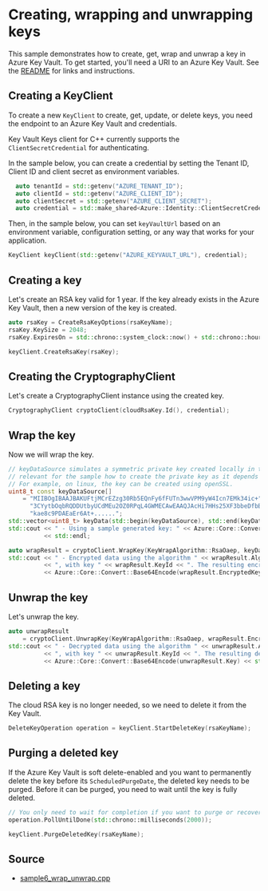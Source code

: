 # Creating, wrapping and unwrapping keys

This sample demonstrates how to create, get, wrap and unwrap a key in Azure Key Vault.
To get started, you'll need a URI to an Azure Key Vault. See the [README](https://github.com/Azure/azure-sdk-for-cpp/blob/main/sdk/keyvault/azure-security-keyvault-keys/README.md) for links and instructions.

## Creating a KeyClient

To create a new `KeyClient` to create, get, update, or delete keys, you need the endpoint to an Azure Key Vault and credentials.

Key Vault Keys client for C++ currently supports the `ClientSecretCredential` for authenticating.

In the sample below, you can create a credential by setting the Tenant ID, Client ID and client secret as environment variables.

```cpp Snippet:KeysSample6CreateCredential
  auto tenantId = std::getenv("AZURE_TENANT_ID");
  auto clientId = std::getenv("AZURE_CLIENT_ID");
  auto clientSecret = std::getenv("AZURE_CLIENT_SECRET");
  auto credential = std::make_shared<Azure::Identity::ClientSecretCredential>(tenantId, clientId, clientSecret);
```

Then, in the sample below, you can set `keyVaultUrl` based on an environment variable, configuration setting, or any way that works for your application.

```cpp Snippet:KeysSample6KeyClient
KeyClient keyClient(std::getenv("AZURE_KEYVAULT_URL"), credential);
```

## Creating a key

Let's create an RSA key valid for 1 year.
If the key already exists in the Azure Key Vault, then a new version of the key is created.

```cpp Snippet:KeysSample6CreateKey
auto rsaKey = CreateRsaKeyOptions(rsaKeyName);
rsaKey.KeySize = 2048;
rsaKey.ExpiresOn = std::chrono::system_clock::now() + std::chrono::hours(24 * 365);

keyClient.CreateRsaKey(rsaKey);
```

## Creating the CryptographyClient

Let's create a CryptographyClient instance using the created key.

```cpp Snippet:KeysSample6CryptoClient
CryptographyClient cryptoClient(cloudRsaKey.Id(), credential);

```

## Wrap the key

Now we will wrap the key.
```cpp Snippet:KeysSample6WrapKey
// keyDataSource simulates a symmetric private key created locally in the system. It is not
// relevant for the sample how to create the private key as it depends on the OS.
// For example, on linux, the key can be created using openSSL.
uint8_t const keyDataSource[]
    = "MIIBOgIBAAJBAKUFtjMCrEZzg30Rb5EQnFy6fFUTn3wwVPM9yW4Icn7EMk34ic+"
      "3CYytbOqbRQDDUtbyUCdMEu2OZ0RPqL4GWMECAwEAAQJAcHi7HHs25XF3bbeDfbB/"
      "kae8c9PDAEaEr6At+......";
std::vector<uint8_t> keyData(std::begin(keyDataSource), std::end(keyDataSource));
std::cout << " - Using a sample generated key: " << Azure::Core::Convert::Base64Encode(keyData)
          << std::endl;

auto wrapResult = cryptoClient.WrapKey(KeyWrapAlgorithm::RsaOaep, keyData).Value;
std::cout << " - Encrypted data using the algorithm " << wrapResult.Algorithm.ToString()
          << ", with key " << wrapResult.KeyId << ". The resulting encrypted data is: "
          << Azure::Core::Convert::Base64Encode(wrapResult.EncryptedKey) << std::endl;

```

## Unwrap the key

Let's unwrap the key.
```cpp Snippet:KeysSample6UnwrapKey
auto unwrapResult
    = cryptoClient.UnwrapKey(KeyWrapAlgorithm::RsaOaep, wrapResult.EncryptedKey).Value;
std::cout << " - Decrypted data using the algorithm " << unwrapResult.Algorithm.ToString()
          << ", with key " << unwrapResult.KeyId << ". The resulting decrypted data is: "
          << Azure::Core::Convert::Base64Encode(unwrapResult.Key) << std::endl;
```

## Deleting a key

The cloud RSA key is no longer needed, so we need to delete it from the Key Vault.

```cpp Snippet:KeysSample1DeleteKey
DeleteKeyOperation operation = keyClient.StartDeleteKey(rsaKeyName);
```

## Purging a deleted key

If the Azure Key Vault is soft delete-enabled and you want to permanently delete the key before its `ScheduledPurgeDate`,
the deleted key needs to be purged. Before it can be purged, you need to wait until the key is fully deleted.

```cpp Snippet:KeysSample1PurgeKey
// You only need to wait for completion if you want to purge or recover the key.
operation.PollUntilDone(std::chrono::milliseconds(2000));

keyClient.PurgeDeletedKey(rsaKeyName);
```

## Source

- [sample6_wrap_unwrap.cpp](https://github.com/Azure/azure-sdk-for-cpp/blob/main/sdk/keyvault/azure-security-keyvault-keys/test/samples/sample6-wrap-unwrap/sample6_wrap_unwrap.cpp)

[defaultazurecredential]: https://github.com/Azure/azure-sdk-for-cpp/blob/main/sdk/identity/azure-identity/README.md


